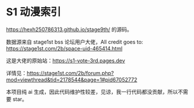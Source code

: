 # S1 动漫索引

https://hexh250786313.github.io/stage9th/ 的源码。

数据源来自 stage1st bss 论坛用户大佬，All credit goes to: https://stage1st.com/2b/space-uid-465414.html

这是大佬的原始站：https://s1-vote-3rd.pages.dev

详情见：https://stage1st.com/2b/forum.php?mod=viewthread&tid=2178544&page=1#pid67052772

本项目纯 ai 生成，因此代码维护性较差，见谅，我一行代码都没贡献，所以不需要 star。
